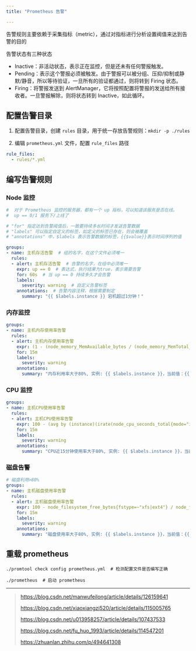 ```yaml
---
title: "Prometheus 告警"

---
```


告警规则主要依赖于采集指标（metric），通过对指标进行分析设置阀值来达到告警的目的

告警状态有三种状态

- Inactive：非活动状态，表示正在监控，但是还未有任何警报触发。
- Pending：表示这个警报必须被触发。由于警报可以被分组、压抑/抑制或静默/静音，所以等待验证，一旦所有的验证都通过，则将转到 Firing 状态。
- Firing：将警报发送到 AlertManager，它将按照配置将警报的发送给所有接收者。一旦警报解除，则将状态转到 Inactive，如此循环。

## 配置告警目录

1. 配置告警目录，创建 `rules` 目录，用于统一存放告警规则：`mkdir -p ./rules`

2. 编辑 `prometheus.yml` 文件，配置 `rule_files` 路径

 ```yml
 rule_files:
   - rules/*.yml
 ```

## 编写告警规则

### Node 监控
```yml
#  对于 Prometheus 监控的服务器，都有一个 up 指标，可以知道该服务是否在线。
#  up == 0/1 服务下/上线了

# "for" 指定达到告警阈值后，一致要持续多长时间才发送告警数据
# "labels" 可以指定自定义的标签，如定义的标签已存在，则会被覆盖
# "annotations" 中，$labels 表示告警数据的标签，{{$value}}表示时间序列的值

groups:
- name: 主机存活告警  # 组的名字，在这个文件必须唯一
  rules:
  - alert: 主机存活告警  # 告警的名字，在组中必须唯一
    expr: up == 0  # 表达式，执行结果为true，表示需要告警
    for: 60s  # 当 up == 0 持续多久才会告警
    labels:   
      severity: warning  # 自定义告警标签
    annotations:  # 告警内容注释，根据需要制定
      summary: "{{ $labels.instance }} 宕机超过1分钟！"  
```

### 内存监控

```yml
groups:
- name: 主机内存使用率告警
  rules:
  - alert: 主机内存使用率告警
    expr: (1 - (node_memory_MemAvailable_bytes / (node_memory_MemTotal_bytes))) * 100 > 80
    for: 15m
    labels:
      severity: warning
    annotations:
      summary: "内存利用率大于80%, 实例: {{ $labels.instance }}，当前值：{{ $value }}%"
```

### CPU 监控
```yml
groups:
- name: 主机CPU使用率告警
  rules:
  - alert: 主机CPU使用率告警
    expr: 100 - (avg by (instance)(irate(node_cpu_seconds_total{mode="idle"}[1m]) )) * 100 > 80
    for: 15m
    labels:
      severity: warning
    annotations:
      summary: "CPU近15分钟使用率大于80%, 实例: {{ $labels.instance }}，当前值：{{ $value }}%"
```

### 磁盘告警
```yml
# 磁盘利用>80%
groups:
- name: 主机磁盘使用率告警
  rules:
  - alert: 主机磁盘使用率告警
    expr: 100 - node_filesystem_free_bytes{fstype=~"xfs|ext4"} / node_filesystem_size_bytes{fstype=~"xfs|ext4"} * 100 > 80 
    for: 15m
    labels:
      severity: warning
    annotations:
      summary: "磁盘使用率大于80%, 实例: {{ $labels.instance }}，当前值：{{ $value }}%"
```

## 重载 prometheus

```shell
./promtool check config prometheus.yml  # 检测配置文件是否编写正确

./prometheus  # 启动 prometheus
```

---

> https://blog.csdn.net/manwufeilong/article/details/126159641
>
> https://blog.csdn.net/xiaoxiangzi520/article/details/115005765
>
> https://blog.csdn.net/u013958257/article/details/107437533
>
> https://blog.csdn.net/fu_huo_1993/article/details/114547201
> 
> https://zhuanlan.zhihu.com/p/494641308
